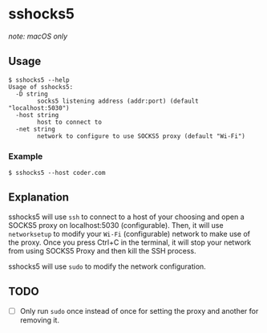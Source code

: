 # sshocks5

*note: macOS only*

## Usage

```fish
$ sshocks5 --help
Usage of sshocks5:
  -D string
    	socks5 listening address (addr:port) (default "localhost:5030")
  -host string
    	host to connect to
  -net string
    	network to configure to use SOCKS5 proxy (default "Wi-Fi")
```

### Example

```fish
$ sshocks5 --host coder.com
```

## Explanation

sshocks5 will use `ssh` to connect to a host of your choosing
and open a SOCKS5 proxy on localhost:5030 (configurable). Then, it will
use `networksetup` to modify your `Wi-Fi` (configurable) network
to make use of the proxy. Once you press Ctrl+C in the terminal, it will
stop your network from using SOCKS5 Proxy and then kill the SSH process.

sshocks5 will use `sudo` to modify the network configuration.

## TODO

- [ ] Only run `sudo` once instead of once for setting the proxy
      and another for removing it.